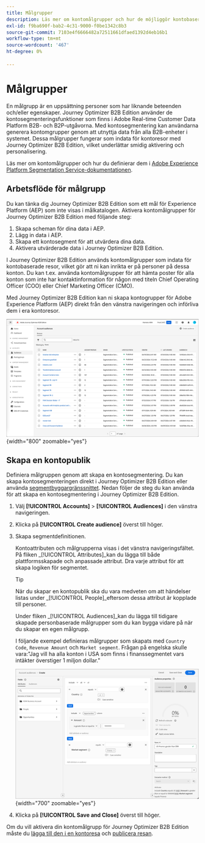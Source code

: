 ```yaml
---
title: Målgrupper
description: Läs mer om kontomålgrupper och hur de möjliggör kontobaserade resor.
exl-id: f9ba690f-bab2-4c31-9000-f0be1342c8b3
source-git-commit: 7103e4f6666482a72511661dfaed1392d4eb16b1
workflow-type: tm+mt
source-wordcount: '467'
ht-degree: 0%

---
```


# Målgrupper

En målgrupp är en uppsättning personer som har liknande beteenden och/eller egenskaper. Journey Optimizer B2B Edition använder de kontosegmenteringsfunktioner som finns i Adobe Real-time Customer Data Platform B2B- och B2P-utgåvorna. Med kontosegmentering kan användarna generera kontomgrupper genom att utnyttja data från alla B2B-enheter i systemet. Dessa målgrupper fungerar som indata för kontoresor med Journey Optimizer B2B Edition, vilket underlättar smidig aktivering och personalisering.

Läs mer om kontomålgrupper och hur du definierar dem i [Adobe Experience Platform Segmentation Service-dokumentationen](https://experienceleague.adobe.com/en/docs/experience-platform/segmentation/ui/account-audiences).

## Arbetsflöde för målgrupp

Du kan tänka dig Journey Optimizer B2B Edition som ett mål för Experience Platform (AEP) som inte visas i målkatalogen. Aktivera kontomålgrupper för Journey Optimizer B2B Edition med följande steg:

1. Skapa scheman för dina data i AEP.
1. Lägg in data i AEP.
1. Skapa ett kontosegment för att utvärdera dina data.
1. Aktivera utvärderade data i Journey Optimizer B2B Edition.

I Journey Optimizer B2B Edition används kontomålgrupper som indata för kontobaserade resor, vilket gör att ni kan inrikta er på personer på dessa konton. Du kan t.ex. använda kontomålgrupper för att hämta poster för alla konton som inte har kontaktinformation för någon med titeln Chief Operating Officer (COO) eller Chief Marketing Officer (CMO).

Med Journey Optimizer B2B Edition kan ni skapa kontogrupper för Adobe Experience Platform (AEP) direkt från den vänstra navigeringen och införliva dem i era kontoresor.

![Åtkomst till målgrupper på konton](./assets/account-audiences-browse.png){width="800" zoomable="yes"}

## Skapa en kontopublik

Definiera målgruppen genom att skapa en kontosegmentering. Du kan skapa kontosegmenteringen direkt i Journey Optimizer B2B Edition eller använda [segmentbyggargränssnittet](https://experienceleague.adobe.com/en/docs/experience-platform/segmentation/ui/segment-builder). Nedan följer de steg du kan använda för att skapa en kontosegmentering i Journey Optimizer B2B Edition.

1. Välj **[!UICONTROL Accounts]** > **[!UICONTROL Audiences]** i den vänstra navigeringen.

1. Klicka på **[!UICONTROL Create audience]** överst till höger.

1. Skapa segmentdefinitionen.

   Kontoattributen och målgrupperna visas i det vänstra navigeringsfältet. På fliken _[!UICONTROL Attributes]_kan du lägga till både plattformsskapade och anpassade attribut. Dra varje attribut för att skapa logiken för segmentet.

   >[!TIP]
   >
   >När du skapar en kontopublik ska du vara medveten om att händelser listas under _[!UICONTROL People]_eftersom dessa attribut är kopplade till personer.<br/>
   >
   >Under fliken _[!UICONTROL Audiences]_kan du lägga till tidigare skapade personbaserade målgrupper som du kan bygga vidare på när du skapar en egen målgrupp.

   I följande exempel definieras målgrupper som skapats med `Country Code`, `Revenue Amount` och `Market segment`. Frågan på engelska skulle vara:&quot;Jag vill ha alla konton i USA som finns i finanssegmentet vars intäkter överstiger 1 miljon dollar.&quot;

   ![exempel på segmentbyggare för kontomublik](./assets/audience-segment-builder-US-finance-1M.png){width="700" zoomable="yes"}

1. Klicka på **[!UICONTROL Save and Close]** överst till höger.

Om du vill aktivera din kontomålgrupp för Journey Optimizer B2B Edition måste du [lägga till den i en kontoresa](../journeys/journey-overview.md#add-the-account-audience-for-your-journey) och [publicera resan](../journeys/journey-overview.md).
